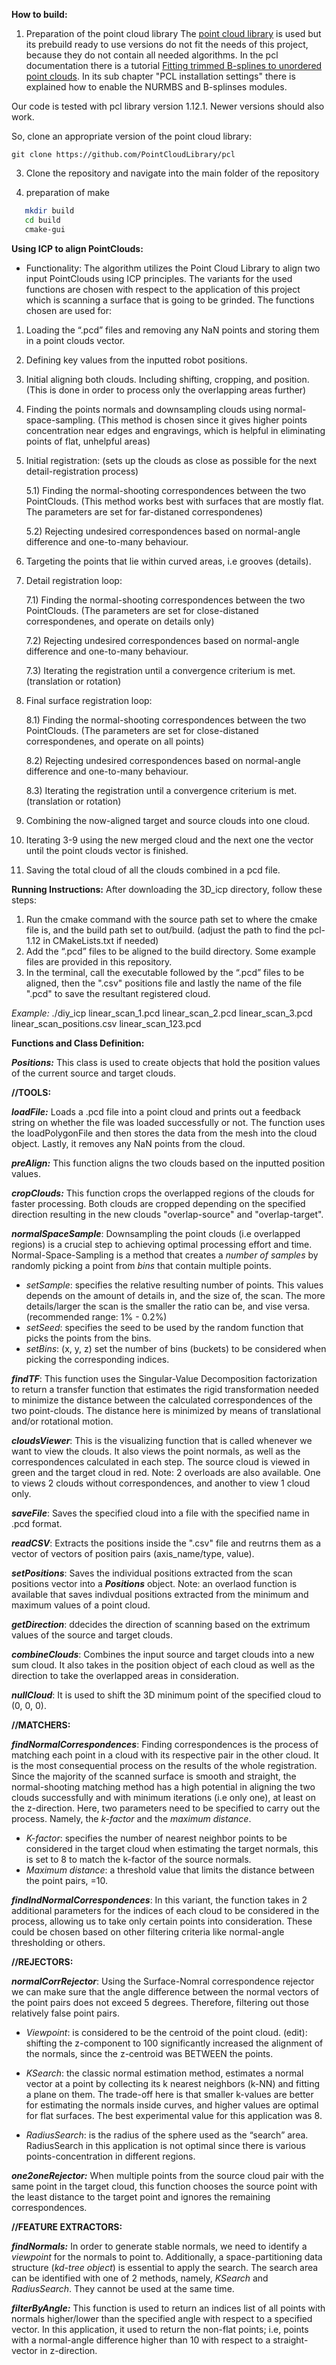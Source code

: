 **How to build:**
1) Preparation of the point cloud library
The [point cloud library](https://pointclouds.org/) is used but its prebuild ready to use versions do not fit the needs of this project, because they do not contain all needed algorithms. In the pcl documentation there is a tutorial [Fitting trimmed B-splines to unordered point clouds](https://pcl.readthedocs.io/projects/tutorials/en/latest/bspline_fitting.html). In its sub chapter "PCL installation settings" there is explained how to enable the NURMBS and B-splinses modules.

Our code is tested with pcl library version 1.12.1. Newer versions should also work.

So, clone an appropriate version of the point cloud library:

```
git clone https://github.com/PointCloudLibrary/pcl

```


3) Clone the repository and navigate into the main folder of the repository

4) preparation of make

```sh
   mkdir build
   cd build
   cmake-gui
```  

**Using ICP to align PointClouds:**

- Functionality:
The algorithm utilizes the Point Cloud Library to align two input PointClouds using ICP principles. The variants for the used functions are chosen with respect to the application of this project which is scanning a surface that is going to be grinded.
The functions chosen are used for:

1) Loading the “.pcd” files and removing any NaN points and storing them in a point clouds vector.
2) Defining key values from the inputted robot positions.
3) Initial aligning both clouds. Including shifting, cropping, and position. (This is done in order to process only the overlapping areas further)
4) Finding the points normals and downsampling clouds using normal-space-sampling. (This method is chosen since it gives higher points concentration near edges and engravings, which is helpful in eliminating points of flat, unhelpful areas)
5) Initial registration: (sets up the clouds as close as possible for the next detail-registration process)

   5.1) Finding the normal-shooting correspondences between the two PointClouds. (This method works best with surfaces that are mostly flat. The parameters are set for far-distaned correspondenes)
   
   5.2) Rejecting undesired correspondences based on normal-angle difference and one-to-many behaviour. 
   
6) Targeting the points that lie within curved areas, i.e grooves (details).

7) Detail registration loop:

   7.1) Finding the normal-shooting correspondences between the two PointClouds. (The parameters are set for close-distaned correspondenes, and operate on details only)
   
   7.2) Rejecting undesired correspondences based on normal-angle difference and one-to-many behaviour.
   
   7.3) Iterating the registration until a convergence criterium is met. (translation or rotation)
   
8) Final surface registration loop:

   8.1) Finding the normal-shooting correspondences between the two PointClouds. (The parameters are set for close-distaned correspondenes, and operate on all points)
   
   8.2) Rejecting undesired correspondences based on normal-angle difference and one-to-many behaviour.
   
   8.3) Iterating the registration until a convergence criterium is met. (translation or rotation)
   
9) Combining the now-aligned target and source clouds into one cloud.
10) Iterating 3-9 using the new merged cloud and the next one the vector until the point clouds vector is finished.
11) Saving the total cloud of all the clouds combined in a pcd file.

**Running Instructions:**
After downloading the 3D_icp directory, follow these steps:
1) Run the cmake command with the source path set to where the cmake file is, and the build path set to out/build. (adjust the path to find the pcl-1.12 in CMakeLists.txt if needed)
2) Add the “.pcd” files to be aligned to the build directory. Some example files are provided in this repository.
3) In the terminal, call the executable followed by the “.pcd” files to be aligned, then the ".csv" positions file and lastly the name of the file ".pcd" to save the resultant registered cloud. 

_Example:_ ./diy_icp linear_scan_1.pcd linear_scan_2.pcd linear_scan_3.pcd linear_scan_positions.csv linear_scan_123.pcd

**Functions and Class Definition:**

_**Positions:**_
This class is used to create objects that hold the position values of the current source and target clouds.

**//TOOLS:**

_**loadFile:**_
Loads a .pcd file into a point cloud and prints out a feedback string on whether the file was loaded successfully or not.
The function uses the loadPolygonFile and then stores the data from the mesh into the cloud object. Lastly, it removes any NaN points from the cloud.

_**preAlign:**_
This function aligns the two clouds based on the inputted position values.

_**cropClouds:**_
This function crops the overlapped regions of the clouds for faster processing.
Both clouds are cropped depending on the specified direction resulting in the new clouds "overlap-source" and "overlap-target".

_**normalSpaceSample**_:
Downsampling the point clouds (i.e overlapped regions) is a crucial step to achieving optimal processing effort and time. Normal-Space-Sampling is a method that creates a _number of samples_ by randomly picking a point from _bins_ that contain multiple points.  

- _setSample_: specifies the relative resulting number of points. This values depends on the amount of details in, and the size of, the scan. The more details/larger the scan is the smaller the ratio can be, and vise versa. (recommended range: 1% - 0.2%)
- _setSeed_: specifies the seed to be used by the random function that picks the points from the bins.
- _setBins_: (x, y, z) set the number of bins (buckets) to be considered when picking the corresponding indices.

_**findTF**_:
This function uses the Singular-Value Decomposition factorization to return a transfer function that estimates the rigid transformation needed to minimize the distance between the calculated correspondences of the two point-clouds. The distance here is minimized by means of translational and/or rotational motion. 

_**cloudsViewer**_:
This is the visualizing function that is called whenever we want to view the clouds. It also views the point normals, as well as the correspondences calculated in each step. The source cloud is viewed in green and the target cloud in red. 
Note: 2 overloads are also available. One to views 2 clouds without correspondences, and another to view 1 cloud only.

_**saveFile**_:
Saves the specified cloud into a file with the specified name in .pcd format.

_**readCSV**_:
Extracts the positions inside the ".csv" file and reutrns them as a vector of vectors of position pairs (axis_name/type, value).

_**setPositions**_:
Saves the individual positions extracted from the scan positions vector into a _**Positions**_ object.
Note: an overlaod function is available that saves indivdual positions extracted from the minimum and maximum values of a point cloud.

_**getDirection**_:
ddecides the direction of scanning based on the extrimum values of the source and target clouds.

_**combineClouds**_:
Combines the input source and target clouds into a new sum cloud. It also takes in the position object of each cloud as well as the direction to take the overlapped areas in consideration.

_**nullCloud**_:
It is used to shift the 3D minimum point of the specified cloud to (0, 0, 0).

**//MATCHERS:**

_**findNormalCorrespondences**_:
Finding correspondences is the process of matching each point in a cloud with its respective pair in the other cloud. It is the most consequential process on the results of the whole registration. 
Since the majority of the scanned surface is smooth and straight, the normal-shooting matching method has a high potential in aligning the two clouds successfully and with minimum iterations (i.e only one), at least on the z-direction. 
Here, two parameters need to be specified to carry out the process. Namely, the _k-factor_ and the _maximum distance_.

- _K-factor_: specifies the number of nearest neighbor points to be considered in the target cloud when estimating the target normals, this is set to 8 to match the k-factor of the source normals.
- _Maximum distance_: a threshold value that limits the distance between the point pairs, =10.

_**findIndNormalCorrespondences**_:
In this variant, the function takes in 2 additional parameters for the indices of each cloud to be considered in the process, allowing us to take only certain points into consideration. These could be chosen based on other filtering criteria like normal-angle thresholding or others. 

**//REJECTORS:**

_**normalCorrRejector**_:
Using the Surface-Nomral correspondence rejector we can make sure that the angle difference between the normal vectors of the point pairs does not exceed 5 degrees. Therefore, filtering out those relatively false point pairs.  

- _Viewpoint_: is considered to be the centroid of the point cloud.
(edit): shifting the z-component to 100 significantly increased the alignment of the normals, since the z-centroid was BETWEEN the points.

- _KSearch_: the classic normal estimation method, estimates a normal vector at a
point by collecting its k nearest neighbors (k-NN) and fitting a plane on them.
The trade-off here is that smaller k-values are better for estimating the normals inside curves, and higher values are optimal for flat surfaces.
The best experimental value for this application was 8.

- _RadiusSearch_: is the radius of the sphere used as the “search” area. RadiusSearch in this application is not optimal since there is various points-concentration in different regions.

_**one2oneRejector:**_
When multiple points from the source cloud pair with the same point in the target cloud, this function chooses the source point with the least distance to the target point and ignores the remaining correspondences.

**//FEATURE EXTRACTORS:**

_**findNormals:**_
In order to generate stable normals, we need to identify a _viewpoint_ for the normals to point to.
Additionally, a space-partitioning data structure (_kd-tree object_) is essential to apply the search.
The search area can be identified with one of 2 methods, namely, _KSearch_ and _RadiusSearch_.
They cannot be used at the same time.

_**filterByAngle:**_
This function is used to return an indices list of all points with normals higher/lower than the specified angle with respect to a specified vector.
In this application, it used to return the non-flat points; i.e, points with a normal-angle difference higher than 10 with respect to a straight-vector in z-direction.
